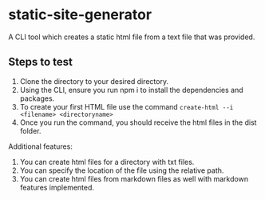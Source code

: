 # static-site-generator
A CLI tool which creates a static html file from a text file that was provided.

## Steps to test
1. Clone the directory to your desired directory.
2. Using the CLI, ensure you run npm i to install the dependencies and packages.
3. To create your first HTML file use the command ```create-html --i <filename> <directoryname>```
4. Once you run the command, you should receive the html files in the dist folder. 

Additional features:
1. You can create html files for a directory with txt files.
2. You can specify the location of the file using the relative path.
3. You can create html files from markdown files as well with markdown features implemented.

  
